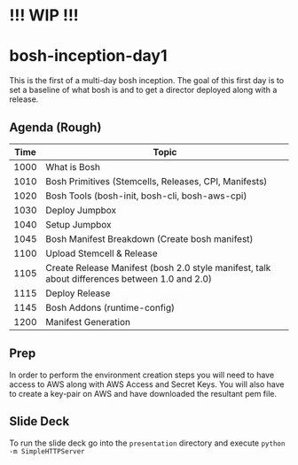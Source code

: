 # !!! WIP !!!

# bosh-inception-day1
This is the first of a multi-day bosh inception. The goal of this first day is to set a baseline of what bosh is and to get a director deployed along with a release.

## Agenda (Rough)

| Time | Topic                                                                                         |
| ---- | --------------------------------------------------------------------------------------------- |
| 1000 | What is Bosh                                                                                  |
| 1010 | Bosh Primitives (Stemcells, Releases, CPI, Manifests)                                         |
| 1020 | Bosh Tools (bosh-init, bosh-cli, bosh-aws-cpi)                                                |
| 1030 | Deploy Jumpbox                                                                                |
| 1040 | Setup Jumpbox                                                                                 |
| 1045 | Bosh Manifest Breakdown (Create bosh manifest)                                                |
| 1100 | Upload Stemcell & Release                                                                     |
| 1105 | Create Release Manifest (bosh 2.0 style manifest, talk about differences between 1.0 and 2.0) |
| 1115 | Deploy Release                                                                                |
| 1145 | Bosh Addons (runtime-config)                                                                  |
| 1200 | Manifest Generation                                                                           |

## Prep

In order to perform the environment creation steps you will need to have access to AWS along with AWS Access and Secret Keys. You will also have to create a key-pair on AWS and have downloaded the resultant pem file.

## Slide Deck

To run the slide deck go into the `presentation` directory and execute `python -m SimpleHTTPServer`
